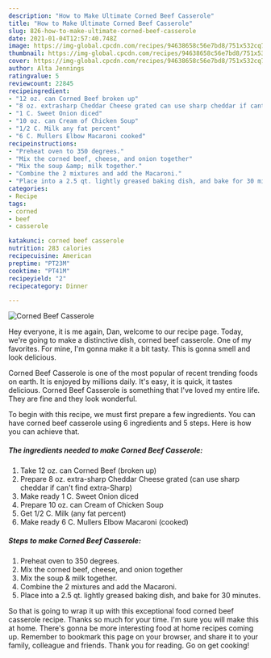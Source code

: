 ```yaml
---
description: "How to Make Ultimate Corned Beef Casserole"
title: "How to Make Ultimate Corned Beef Casserole"
slug: 826-how-to-make-ultimate-corned-beef-casserole
date: 2021-01-04T12:57:40.748Z
image: https://img-global.cpcdn.com/recipes/94638658c56e7bd8/751x532cq70/corned-beef-casserole-recipe-main-photo.jpg
thumbnail: https://img-global.cpcdn.com/recipes/94638658c56e7bd8/751x532cq70/corned-beef-casserole-recipe-main-photo.jpg
cover: https://img-global.cpcdn.com/recipes/94638658c56e7bd8/751x532cq70/corned-beef-casserole-recipe-main-photo.jpg
author: Alta Jennings
ratingvalue: 5
reviewcount: 22845
recipeingredient:
- "12 oz. can Corned Beef broken up"
- "8 oz. extrasharp Cheddar Cheese grated can use sharp cheddar if cant find extraSharp"
- "1 C. Sweet Onion diced"
- "10 oz. can Cream of Chicken Soup"
- "1/2 C. Milk any fat percent"
- "6 C. Mullers Elbow Macaroni cooked"
recipeinstructions:
- "Preheat oven to 350 degrees."
- "Mix the corned beef, cheese, and onion together"
- "Mix the soup &amp; milk together."
- "Combine the 2 mixtures and add the Macaroni."
- "Place into a 2.5 qt. lightly greased baking dish, and bake for 30 minutes."
categories:
- Recipe
tags:
- corned
- beef
- casserole

katakunci: corned beef casserole 
nutrition: 283 calories
recipecuisine: American
preptime: "PT23M"
cooktime: "PT41M"
recipeyield: "2"
recipecategory: Dinner

---
```



![Corned Beef Casserole](https://img-global.cpcdn.com/recipes/94638658c56e7bd8/751x532cq70/corned-beef-casserole-recipe-main-photo.jpg)

Hey everyone, it is me again, Dan, welcome to our recipe page. Today, we're going to make a distinctive dish, corned beef casserole. One of my favorites. For mine, I'm gonna make it a bit tasty. This is gonna smell and look delicious.



Corned Beef Casserole is one of the most popular of recent trending foods on earth. It is enjoyed by millions daily. It's easy, it is quick, it tastes delicious. Corned Beef Casserole is something that I've loved my entire life. They are fine and they look wonderful.


To begin with this recipe, we must first prepare a few ingredients. You can have corned beef casserole using 6 ingredients and 5 steps. Here is how you can achieve that.

<!--inarticleads1-->

##### The ingredients needed to make Corned Beef Casserole:

1. Take 12 oz. can Corned Beef (broken up)
1. Prepare 8 oz. extra-sharp Cheddar Cheese grated (can use sharp cheddar if can&#39;t find extra-Sharp)
1. Make ready 1 C. Sweet Onion diced
1. Prepare 10 oz. can Cream of Chicken Soup
1. Get 1/2 C. Milk (any fat percent)
1. Make ready 6 C. Mullers Elbow Macaroni (cooked)




<!--inarticleads2-->

##### Steps to make Corned Beef Casserole:

1. Preheat oven to 350 degrees.
1. Mix the corned beef, cheese, and onion together
1. Mix the soup &amp; milk together.
1. Combine the 2 mixtures and add the Macaroni.
1. Place into a 2.5 qt. lightly greased baking dish, and bake for 30 minutes.




So that is going to wrap it up with this exceptional food corned beef casserole recipe. Thanks so much for your time. I'm sure you will make this at home. There's gonna be more interesting food at home recipes coming up. Remember to bookmark this page on your browser, and share it to your family, colleague and friends. Thank you for reading. Go on get cooking!
